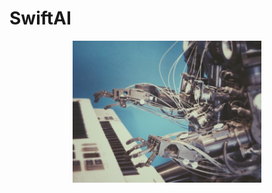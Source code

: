 # SwiftAI




<p align="center">
<img src="https://github.com/RamitSharma991/SwiftAI/blob/main/AI.jpg" style="width: 60%; height:80%"/>
</p>

